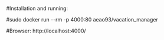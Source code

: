 #Installation and running:

#sudo docker run --rm -p 4000:80 aeao93/vacation_manager

#Browser: http://localhost:4000/
